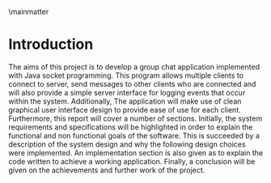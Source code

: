 \mainmatter


# Introduction

The aims of this project is to develop a group chat application implemented with Java socket
programming. This program allows multiple clients to connect to server, send messages to other clients who are connected and will also 
provide a simple server interface for logging events that occur within the system. Additionally, The application will make use of clean graphical user interface
design to provide ease of use for each client. Furthermore, this report will cover a number of sections. Initially, the system requirements and specifications 
will be highlighted in order to explain the functional and non functional goals of the software. This is succeeded by a description of the system design and 
why the following design choices were implemented. An implementation section is also given as to explain the code written to
achieve a working application. Finally, a conclusion will be given on the achievements and further work of the project. 
